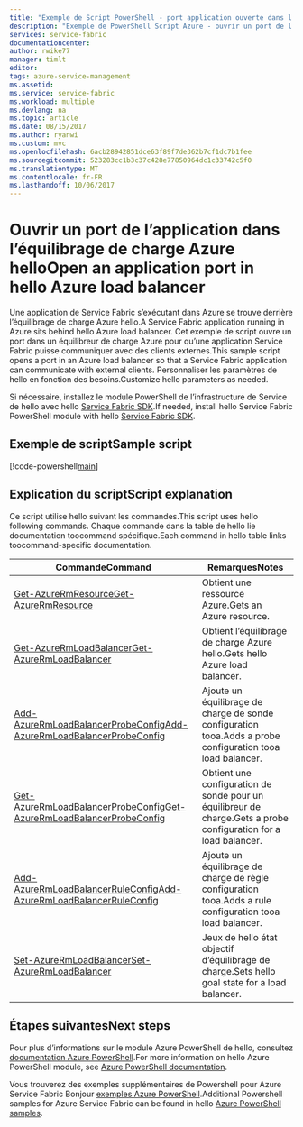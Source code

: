 ```yaml
---
title: "Exemple de Script PowerShell - port application ouverte dans l’équilibrage de charge d’aaaAzure | Documents Microsoft"
description: "Exemple de PowerShell Script Azure - ouvrir un port de l’équilibrage de charge Azure hello pour une application de Service Fabric."
services: service-fabric
documentationcenter: 
author: rwike77
manager: timlt
editor: 
tags: azure-service-management
ms.assetid: 
ms.service: service-fabric
ms.workload: multiple
ms.devlang: na
ms.topic: article
ms.date: 08/15/2017
ms.author: ryanwi
ms.custom: mvc
ms.openlocfilehash: 6acb28942851dce63f89f7de362b7cf1dc7b1fee
ms.sourcegitcommit: 523283cc1b3c37c428e77850964dc1c33742c5f0
ms.translationtype: MT
ms.contentlocale: fr-FR
ms.lasthandoff: 10/06/2017
---
```

# <a name="open-an-application-port-in-hello-azure-load-balancer"></a><span data-ttu-id="38795-103">Ouvrir un port de l’application dans l’équilibrage de charge Azure hello</span><span class="sxs-lookup"><span data-stu-id="38795-103">Open an application port in hello Azure load balancer</span></span>

<span data-ttu-id="38795-104">Une application de Service Fabric s’exécutant dans Azure se trouve derrière l’équilibrage de charge Azure hello.</span><span class="sxs-lookup"><span data-stu-id="38795-104">A Service Fabric application running in Azure sits behind hello Azure load balancer.</span></span> <span data-ttu-id="38795-105">Cet exemple de script ouvre un port dans un équilibreur de charge Azure pour qu’une application Service Fabric puisse communiquer avec des clients externes.</span><span class="sxs-lookup"><span data-stu-id="38795-105">This sample script opens a port in an Azure load balancer so that a Service Fabric application can communicate with external clients.</span></span> <span data-ttu-id="38795-106">Personnaliser les paramètres de hello en fonction des besoins.</span><span class="sxs-lookup"><span data-stu-id="38795-106">Customize hello parameters as needed.</span></span> 

<span data-ttu-id="38795-107">Si nécessaire, installez le module PowerShell de l’infrastructure de Service de hello avec hello [Service Fabric SDK](../service-fabric-get-started.md).</span><span class="sxs-lookup"><span data-stu-id="38795-107">If needed, install hello Service Fabric PowerShell module with hello [Service Fabric SDK](../service-fabric-get-started.md).</span></span> 

## <a name="sample-script"></a><span data-ttu-id="38795-108">Exemple de script</span><span class="sxs-lookup"><span data-stu-id="38795-108">Sample script</span></span>

[!code-powershell[main](../../../powershell_scripts/service-fabric/open-port-in-load-balancer/open-port-in-load-balancer.ps1 "Open a port in hello load balancer")]

## <a name="script-explanation"></a><span data-ttu-id="38795-109">Explication du script</span><span class="sxs-lookup"><span data-stu-id="38795-109">Script explanation</span></span>

<span data-ttu-id="38795-110">Ce script utilise hello suivant les commandes.</span><span class="sxs-lookup"><span data-stu-id="38795-110">This script uses hello following commands.</span></span> <span data-ttu-id="38795-111">Chaque commande dans la table de hello lie documentation toocommand spécifique.</span><span class="sxs-lookup"><span data-stu-id="38795-111">Each command in hello table links toocommand-specific documentation.</span></span>

| <span data-ttu-id="38795-112">Commande</span><span class="sxs-lookup"><span data-stu-id="38795-112">Command</span></span> | <span data-ttu-id="38795-113">Remarques</span><span class="sxs-lookup"><span data-stu-id="38795-113">Notes</span></span> |
|---|---|
| [<span data-ttu-id="38795-114">Get-AzureRmResource</span><span class="sxs-lookup"><span data-stu-id="38795-114">Get-AzureRmResource</span></span>](/powershell/module/azurerm.resources/get-azurermresource) | <span data-ttu-id="38795-115">Obtient une ressource Azure.</span><span class="sxs-lookup"><span data-stu-id="38795-115">Gets an Azure resource.</span></span>  |
| [<span data-ttu-id="38795-116">Get-AzureRmLoadBalancer</span><span class="sxs-lookup"><span data-stu-id="38795-116">Get-AzureRmLoadBalancer</span></span>](/powershell/module/azurerm.network/get-azurermloadbalancer) | <span data-ttu-id="38795-117">Obtient l’équilibrage de charge Azure hello.</span><span class="sxs-lookup"><span data-stu-id="38795-117">Gets hello Azure load balancer.</span></span> |
| [<span data-ttu-id="38795-118">Add-AzureRmLoadBalancerProbeConfig</span><span class="sxs-lookup"><span data-stu-id="38795-118">Add-AzureRmLoadBalancerProbeConfig</span></span>](/powershell/module/azurerm.network/add-azurermloadbalancerprobeconfig) | <span data-ttu-id="38795-119">Ajoute un équilibrage de charge de sonde configuration tooa.</span><span class="sxs-lookup"><span data-stu-id="38795-119">Adds a probe configuration tooa load balancer.</span></span>|
| [<span data-ttu-id="38795-120">Get-AzureRmLoadBalancerProbeConfig</span><span class="sxs-lookup"><span data-stu-id="38795-120">Get-AzureRmLoadBalancerProbeConfig</span></span>](/powershell/module/azurerm.network/get-azurermloadbalancerprobeconfig) | <span data-ttu-id="38795-121">Obtient une configuration de sonde pour un équilibreur de charge.</span><span class="sxs-lookup"><span data-stu-id="38795-121">Gets a probe configuration for a load balancer.</span></span> |
| [<span data-ttu-id="38795-122">Add-AzureRmLoadBalancerRuleConfig</span><span class="sxs-lookup"><span data-stu-id="38795-122">Add-AzureRmLoadBalancerRuleConfig</span></span>](/powershell/module/azurerm.network/add-azurermloadbalancerruleconfig) | <span data-ttu-id="38795-123">Ajoute un équilibrage de charge de règle configuration tooa.</span><span class="sxs-lookup"><span data-stu-id="38795-123">Adds a rule configuration tooa load balancer.</span></span> |
| [<span data-ttu-id="38795-124">Set-AzureRmLoadBalancer</span><span class="sxs-lookup"><span data-stu-id="38795-124">Set-AzureRmLoadBalancer</span></span>](/powershell/module/azurerm.network/set-azurermloadbalancer) | <span data-ttu-id="38795-125">Jeux de hello état objectif d’équilibrage de charge.</span><span class="sxs-lookup"><span data-stu-id="38795-125">Sets hello goal state for a load balancer.</span></span> |

## <a name="next-steps"></a><span data-ttu-id="38795-126">Étapes suivantes</span><span class="sxs-lookup"><span data-stu-id="38795-126">Next steps</span></span>

<span data-ttu-id="38795-127">Pour plus d’informations sur le module Azure PowerShell de hello, consultez [documentation Azure PowerShell](/powershell/azure/overview).</span><span class="sxs-lookup"><span data-stu-id="38795-127">For more information on hello Azure PowerShell module, see [Azure PowerShell documentation](/powershell/azure/overview).</span></span>

<span data-ttu-id="38795-128">Vous trouverez des exemples supplémentaires de Powershell pour Azure Service Fabric Bonjour [exemples Azure PowerShell](../service-fabric-powershell-samples.md).</span><span class="sxs-lookup"><span data-stu-id="38795-128">Additional Powershell samples for Azure Service Fabric can be found in hello [Azure PowerShell samples](../service-fabric-powershell-samples.md).</span></span>
